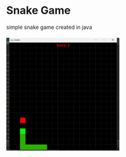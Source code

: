 # Snake Game
simple snake game created in java
<img src="/Snake-game.gif" alt="Alt text" 
     style="margin-top:20px; width: 300px"
     >
